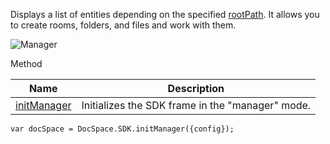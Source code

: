Displays a list of entities depending on the specified [rootPath](/docspace/jssdk/config#rootPath). It allows you to create rooms, folders, and files and work with them.

![Manager](/docspace/manager-mode.png)

Method

| Name                                               | Description                                      |
| -------------------------------------------------- | ------------------------------------------------ |
| [initManager](/docspace/jssdk/methods#initManager) | Initializes the SDK frame in the "manager" mode. |

```
var docSpace = DocSpace.SDK.initManager({config});
```
